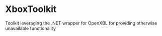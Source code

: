 # XboxToolkit
Toolkit leveraging the .NET wrapper for OpenXBL for providing otherwise unavailable functionality
